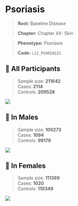 # Psoriasis

> **Root:** Baseline Disease  

> **Chapter:** Chapter XII- Skin  

> **Phenotype:** Psoriasis  

> **Code:** `L12_PSORIASIS`

## 🧪 All Participants  
> Sample size: **211642**  
> Cases: **2114**  
> Controls: **209528**
<img src="/Disease/Figures/ALL/Incidence/L12_PSORIASIS.png"/>
<CsvTable src="/Disease/Data/ALL/Incidence/COX_L12_PSORIASIS.csv" label="🔍 View full results" />

## 👨 In Males  
> Sample size: **100273**  
> Cases: **1094**  
> Controls: **99179**
<img src="/Disease/Figures/Male/Incidence/L12_PSORIASIS.png"/>
<CsvTable src="/Disease/Data/Male/Incidence/COX_L12_PSORIASIS.csv" label="🔍 View full results" />

## 👩 In Females  
> Sample size: **111369**  
> Cases: **1020**  
> Controls: **110349**
<img src="/Disease/Figures/Female/Incidence/L12_PSORIASIS.png"/>
<CsvTable src="/Disease/Data/Female/Incidence/COX_L12_PSORIASIS.csv" label="🔍 View full results" />
